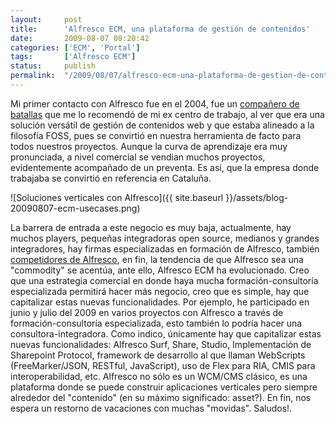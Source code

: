 ```yaml
---
layout:     post
title:      'Alfresco ECM, una plataforma de gestión de contenidos'
date:       2009-08-07 08:20:42
categories: ['ECM', 'Portal']
tags:       ['Alfresco ECM']
status:     publish 
permalink:  "/2009/08/07/alfresco-ecm-una-plataforma-de-gestion-de-contenidos/"
---
```

Mi primer contacto con Alfresco fue en el 2004, fue un [compañero de batallas](http://asdelivered.blogspot.com "El Alquimista") que me lo recomendó de mi ex centro de trabajo, al ver que era una solución versátil de gestión de contenidos web y que estaba alineado a la filosofía FOSS, pues se convirtió en nuestra herramienta de facto para todos nuestros proyectos. Aunque la curva de aprendizaje era muy pronunciada, a nivel comercial se vendian muchos proyectos, evidentemente acompañado de un preventa. Es así, que la empresa donde trabajaba se convirtió en referencia en Cataluña.

![Soluciones verticales con Alfresco]({{ site.baseurl }}/assets/blog-20090807-ecm-usecases.png)  

<!-- more -->

La barrera de entrada a este negocio es muy baja, actualmente, hay muchos players, pequeñas integradoras open source, medianos y grandes integradores, hay firmas especializadas en formación de Alfresco, también [competidores de Alfresco](http://www.nuxeo.com/ "Nuxeo"), en fin, la tendencia de que Alfresco sea una "commodity" se acentúa, ante ello, Alfresco ECM ha evolucionado.
Creo que una estrategia comercial en donde haya mucha formación-consultoría especializada permitirá hacer más negocio, creo que es simple, hay que capitalizar estas nuevas funcionalidades. Por ejemplo, he participado en junio y julio del 2009 en varios proyectos con Alfresco a través de formación-consultoría especializada, esto también lo podría hacer una consultora-integradora. Como indico, únicamente hay que capitalizar estas nuevas funcionalidades: Alfresco Surf, Share, Studio, Implementación de Sharepoint Protocol, framework de desarrollo al que llaman WebScripts (FreeMarker/JSON, RESTful, JavaScript), uso de Flex para RIA, CMIS para interoperabilidad, etc.
Alfresco no sólo es un WCM/CMS clásico, es una plataforma donde se puede construir aplicaciones verticales pero siempre alrededor del "contenido" (en su máximo significado: asset?).
En fin, nos espera un restorno de vacaciones con muchas "movidas".
Saludos!.

